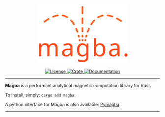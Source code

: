 <p align="center">
    <a href="https://github.com/p-sira/magba/">
        <img src="https://github.com/p-sira/magba/blob/main/magba-logo-fit.svg?raw=true" alt="Magba" width="300">
    </a>
</p>
<p align="center">
    <a href="https://opensource.org/license/BSD-3-clause">
        <img src="https://img.shields.io/badge/License-BSD--3--Clause-brightgreen.svg" alt="License">
    </a>
    <a href="https://crates.io/crates/magba">
        <img src="https://img.shields.io/crates/v/magba" alt="Crate">
    </a>
    <a href="https://docs.rs/magba">
        <img src="https://img.shields.io/badge/Docs-docs.rs-blue" alt="Documentation">
    </a>
</p>

-----

**Magba** is a performant analytical magnetic computation library for Rust.

To install, simply: `cargo add magba`.

A python interface for Magba is also available: [Pymagba](https://github.com/p-sira/pymagba).

-----

